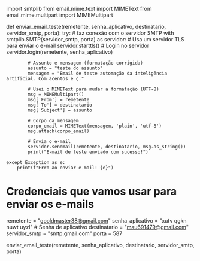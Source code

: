 import smtplib
from email.mime.text import MIMEText
from email.mime.multipart import MIMEMultipart

def enviar_email_teste(remetente, senha_aplicativo, destinatario, servidor_smtp, porta):
    try:
        # faz conexão com o servidor SMTP
        with smtplib.SMTP(servidor_smtp, porta) as servidor:
            # Usa um servidor TLS para enviar o e-mail
            servidor.starttls()
            # Login no servidor
            servidor.login(remetente, senha_aplicativo)
            
            # Assunto e mensagem (formatação corrigida)
            assunto = "teste do assunto"
            mensagem = "Email de teste automação da inteligência artificial. Com acentos e ç."
            
            # Usei o MIMEText para mudar a formatação (UTF-8)
            msg = MIMEMultipart()
            msg['From'] = remetente
            msg['To'] = destinatario
            msg['Subject'] = assunto
            
            # Corpo da mensagem
            corpo_email = MIMEText(mensagem, 'plain', 'utf-8')
            msg.attach(corpo_email)

            # Envia o e-mail
            servidor.sendmail(remetente, destinatario, msg.as_string())
            print("E-mail de teste enviado com sucesso!")
    
    except Exception as e:
        print(f"Erro ao enviar e-mail: {e}")

# Credenciais que vamos usar para enviar os e-mails
remetente = "gooldmaster38@gmail.com"
senha_aplicativo = "xutv qgkn nuwt uyzl"  # Senha de aplicativo
destinatario = "mau691479@gmail.com"
servidor_smtp = "smtp.gmail.com"
porta = 587

enviar_email_teste(remetente, senha_aplicativo, destinatario, servidor_smtp, porta)
